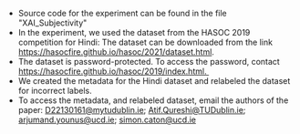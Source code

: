 * Source code for the experiment can be found in the file "XAI_Subjectivity"
* In the experiment, we used the dataset from the HASOC 2019 competition for Hindi: The dataset can be downloaded from the link https://hasocfire.github.io/hasoc/2021/dataset.html.
* The dataset is password-protected. To access the password, contact https://hasocfire.github.io/hasoc/2019/index.html. 
* We created the metadata for the Hindi dataset and relabeled the dataset for incorrect labels.
* To access the metadata, and relabeled dataset, email the authors of the paper: D22130161@mytudublin.ie; Atif.Qureshi@TUDublin.ie; arjumand.younus@ucd.ie; simon.caton@ucd.ie﻿
